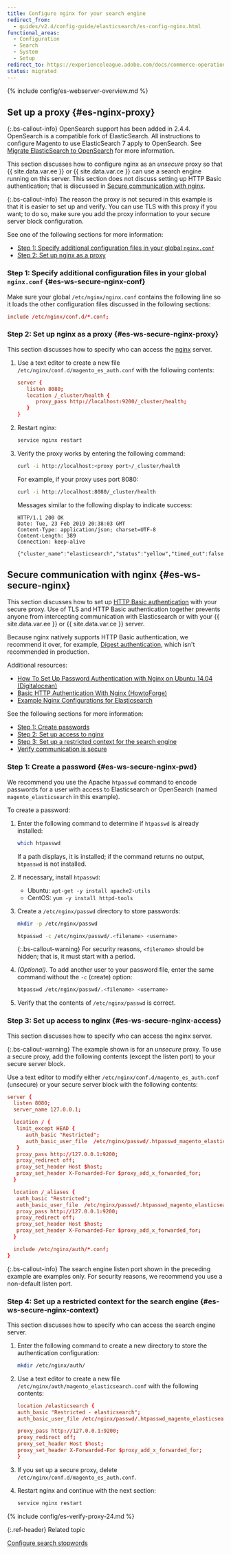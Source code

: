 ```yaml
---
title: Configure nginx for your search engine
redirect_from: 
  - guides/v2.4/config-guide/elasticsearch/es-config-nginx.html
functional_areas:
  - Configuration
  - Search
  - System
  - Setup
redirect_to: https://experienceleague.adobe.com/docs/commerce-operations/installation-guide/prerequisites/search-engine/configure-nginx.html
status: migrated
---
```


{% include config/es-webserver-overview.md %}

## Set up a proxy {#es-nginx-proxy}

{:.bs-callout-info}
OpenSearch support has been added in 2.4.4. OpenSearch is a compatible fork of ElasticSearch. All instructions to configure Magento to use ElasticSearch 7 apply to OpenSearch. See [Migrate ElasticSearch to OpenSearch](https://experienceleague.adobe.com/docs/commerce-operations/upgrade-guide/prepare/opensearch-migration.html) for more information.

This section discusses how to configure nginx as an *unsecure* proxy so that {{ site.data.var.ee }} or {{ site.data.var.ce }} can use a search engine running on this server. This section does not discuss setting up HTTP Basic authentication; that is discussed in [Secure communication with nginx](#es-ws-secure-nginx).

 {:.bs-callout-info}
The reason the proxy is not secured in this example is that it is easier to set up and verify. You can use TLS with this proxy if you want; to do so, make sure you add the proxy information to your secure server block configuration.

See one of the following sections for more information:

*  [Step 1: Specify additional configuration files in your global `nginx.conf`](#es-ws-secure-nginx-conf)
*  [Step 2: Set up nginx as a proxy](#es-ws-secure-nginx-proxy)

### Step 1: Specify additional configuration files in your global `nginx.conf` {#es-ws-secure-nginx-conf}

Make sure your global `/etc/nginx/nginx.conf` contains the following line so it loads the other configuration files discussed in the following sections:

```conf
include /etc/nginx/conf.d/*.conf;
```

### Step 2: Set up nginx as a proxy {#es-ws-secure-nginx-proxy}

This section discusses how to specify who can access the [nginx](https://glossary.magento.com/nginx) server.

1. Use a text editor to create a new file `/etc/nginx/conf.d/magento_es_auth.conf` with the following contents:

   ```conf
   server {
      listen 8080;
      location /_cluster/health {
         proxy_pass http://localhost:9200/_cluster/health;
      }
   }
   ```

1. Restart nginx:

   ```bash
   service nginx restart
   ```

1. Verify the proxy works by entering the following command:

   ```bash
   curl -i http://localhost:<proxy port>/_cluster/health
   ```

   For example, if your proxy uses port 8080:

   ```bash
   curl -i http://localhost:8080/_cluster/health
   ```

   Messages similar to the following display to indicate success:

   ```terminal
   HTTP/1.1 200 OK
   Date: Tue, 23 Feb 2019 20:38:03 GMT
   Content-Type: application/json; charset=UTF-8
   Content-Length: 389
   Connection: keep-alive

   {"cluster_name":"elasticsearch","status":"yellow","timed_out":false,"number_of_nodes":1,"number_of_data_nodes":1,"active_primary_shards":5,"active_shards":5,"relocating_shards":0,"initializing_shards":0,"unassigned_shards":5,"delayed_unassigned_shards":0,"number_of_pending_tasks":0,"number_of_in_flight_fetch":0,"task_max_waiting_in_queue_millis":0,"active_shards_percent_as_number":50.0}
   ```

## Secure communication with nginx {#es-ws-secure-nginx}

This section discusses how to set up [HTTP Basic authentication](https://nginx.org/en/docs/http/ngx_http_auth_basic_module.html) with your secure proxy. Use of TLS and HTTP Basic authentication together prevents anyone from intercepting communication with Elasticsearch or with your {{ site.data.var.ee }} or {{ site.data.var.ce }} server.

Because nginx natively supports HTTP Basic authentication, we recommend it over, for example, [Digest authentication](https://www.nginx.com/resources/wiki/modules/auth_digest/), which isn't recommended in production.

Additional resources:

*  [How To Set Up Password Authentication with Nginx on Ubuntu 14.04 (Digitalocean)](https://www.digitalocean.com/community/tutorials/how-to-set-up-password-authentication-with-nginx-on-ubuntu-14-04)
*  [Basic HTTP Authentication With Nginx (HowtoForge)](https://www.howtoforge.com/basic-http-authentication-with-nginx)
*  [Example Nginx Configurations for Elasticsearch](https://gist.github.com/karmi/b0a9b4c111ed3023a52d)

See the following sections for more information:

*  [Step 1: Create passwords](#es-ws-secure-nginx-pwd)
*  [Step 2: Set up access to nginx](#es-ws-secure-nginx-access)
*  [Step 3: Set up a restricted context for the search engine](#es-ws-secure-nginx-context)
*  [Verify communication is secure](#es-ws-secure-verify)

### Step 1: Create a password {#es-ws-secure-nginx-pwd}

We recommend you use the Apache `htpasswd` command to encode passwords for a user with access to Elasticsearch or OpenSearch (named `magento_elasticsearch` in this example).

To create a password:

1. Enter the following command to determine if `htpasswd` is already installed:

   ```bash
   which htpasswd
   ```

   If a path displays, it is installed; if the command returns no output, `htpasswd` is not installed.

1. If necessary, install `htpasswd`:

   *  Ubuntu: `apt-get -y install apache2-utils`
   *  CentOS: `yum -y install httpd-tools`

1. Create a `/etc/nginx/passwd` directory to store passwords:

   ```bash
   mkdir -p /etc/nginx/passwd
   ```

   ```bash
   htpasswd -c /etc/nginx/passwd/.<filename> <username>
   ```

   {:.bs-callout-warning}
   For security reasons, `<filename>` should be hidden; that is, it must start with a period.

1. *(Optional).* To add another user to your password file, enter the same command without the `-c` (create) option:

   ```bash
   htpasswd /etc/nginx/passwd/.<filename> <username>
   ```

1. Verify that the contents of `/etc/nginx/passwd` is correct.

### Step 3: Set up access to nginx {#es-ws-secure-nginx-access}

This section discusses how to specify who can access the nginx server.

{:.bs-callout-warning}
The example shown is for an *unsecure* proxy. To use a secure proxy, add the following contents (except the listen port) to your secure server block.

Use a text editor to modify either `/etc/nginx/conf.d/magento_es_auth.conf` (unsecure) or your secure server block with the following contents:

```conf
server {
  listen 8080;
  server_name 127.0.0.1;

  location / {
   limit_except HEAD {
      auth_basic "Restricted";
      auth_basic_user_file  /etc/nginx/passwd/.htpasswd_magento_elasticsearch;
   }
   proxy_pass http://127.0.0.1:9200;
   proxy_redirect off;
   proxy_set_header Host $host;
   proxy_set_header X-Forwarded-For $proxy_add_x_forwarded_for;
  }

  location /_aliases {
   auth_basic "Restricted";
   auth_basic_user_file  /etc/nginx/passwd/.htpasswd_magento_elasticsearch;
   proxy_pass http://127.0.0.1:9200;
   proxy_redirect off;
   proxy_set_header Host $host;
   proxy_set_header X-Forwarded-For $proxy_add_x_forwarded_for;
  }

  include /etc/nginx/auth/*.conf;
}
```

 {:.bs-callout-info}
The search engine listen port shown in the preceding example are examples only. For security reasons, we recommend you use a non-default listen port.

### Step 4: Set up a restricted context for the search engine {#es-ws-secure-nginx-context}

This section discusses how to specify who can access the search engine server.

1. Enter the following command to create a new directory to store the authentication configuration:

   ```bash
   mkdir /etc/nginx/auth/
   ```

1. Use a text editor to create a new file `/etc/nginx/auth/magento_elasticsearch.conf` with the following contents:

   ```conf
   location /elasticsearch {
   auth_basic "Restricted - elasticsearch";
   auth_basic_user_file /etc/nginx/passwd/.htpasswd_magento_elasticsearch;

   proxy_pass http://127.0.0.1:9200;
   proxy_redirect off;
   proxy_set_header Host $host;
   proxy_set_header X-Forwarded-For $proxy_add_x_forwarded_for;
   }
   ```

1. If you set up a secure proxy, delete `/etc/nginx/conf.d/magento_es_auth.conf`.
1. Restart nginx and continue with the next section:

   ```bash
   service nginx restart
   ```

{% include config/es-verify-proxy-24.md %}

{:.ref-header}
Related topic

[Configure search stopwords]({{page.baseurl}}/config-guide/elasticsearch/es-config-stopwords.html)
